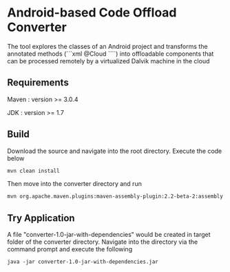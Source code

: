 Android-based Code Offload Converter
====================================
The tool explores the classes of an Android project and transforms the annotated methods (```xml @Cloud ````) into offloadable components that can be processed remotely by a virtualized Dalvik machine in the cloud 



Requirements
-------------

Maven : version >= 3.0.4

JDK : version >= 1.7


Build
------------
Download the source and navigate into the root directory. Execute the code below 

```xml
mvn clean install
````
Then move into the converter directory and run 

```xml
mvn org.apache.maven.plugins:maven-assembly-plugin:2.2-beta-2:assembly
````

Try Application 
------------
A file "converter-1.0-jar-with-dependencies" would be created in target folder of the converter directory.
Navigate into the directory via the command prompt and execute the following

```xml
java -jar converter-1.0-jar-with-dependencies.jar
````
